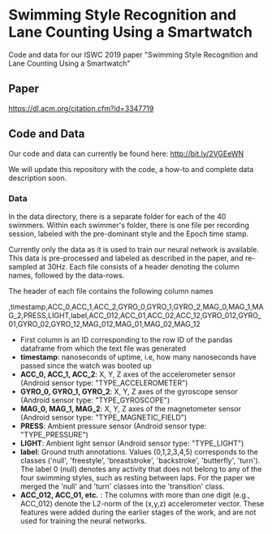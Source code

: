 # Swimming Style Recognition and Lane Counting Using a Smartwatch

Code and data for our ISWC 2019 paper "Swimming Style Recognition and Lane Counting Using a Smartwatch"

## Paper

https://dl.acm.org/citation.cfm?id=3347719

## Code and Data

Our code and data can currently be found here: http://bit.ly/2VGEeWN 

We will update this repository with the code, a how-to and complete data description soon. 


### Data
In the data directory, there is a separate folder for each of the 40 swimmers. Within each swimmer's folder, there is one file per recording session, labeled with the pre-dominant style and the Epoch time stamp. 

Currently only the data as it is used to train our neural network is available. This data is pre-processed and labeled as described in the paper, and re-sampled at 30Hz. Each file consists of a header denoting the column names, followed by the data-rows. 

The header of each file contains the following column names

,timestamp,ACC_0,ACC_1,ACC_2,GYRO_0,GYRO_1,GYRO_2,MAG_0,MAG_1,MAG_2,PRESS,LIGHT,label,ACC_012,ACC_01,ACC_02,ACC_12,GYRO_012,GYRO_01,GYRO_02,GYRO_12,MAG_012,MAG_01,MAG_02,MAG_12

- First column is an ID corresponding to the row ID of the pandas dataframe from which the text file was generated
- **timestamp**: nanoseconds of uptime, i.e, how many nanoseconds have passed since the watch was booted up
- **ACC_0, ACC_1, ACC_2**: X, Y, Z axes of the accelerometer sensor (Android sensor type: "TYPE_ACCELEROMETER")
- **GYRO_0, GYRO_1, GYRO_2**: X, Y, Z axes of the gyroscope sensor (Android sensor type: "TYPE_GYROSCOPE")
- **MAG_0, MAG_1, MAG_2**: X, Y, Z axes of the magnetometer sensor (Android sensor type: "TYPE_MAGNETIC_FIELD")
- **PRESS**: Ambient pressure sensor (Android sensor type: "TYPE_PRESSURE")
- **LIGHT**: Ambient light sensor (Android sensor type: "TYPE_LIGHT")
- **label**: Ground truth annotations. Values (0,1,2,3,4,5) corresponds to the classes ('null', 'freestyle', 'breaststroke', 'backstroke', 'butterfly', 'turn'). The label 0 (null) denotes any activity that does not belong to any of the four swimming styles, such as resting between laps. For the paper we merged the 'null' and 'turn' classes into the 'transition' class.
- **ACC_012, ACC_01, etc.** : The columns with more than one digit (e.g., ACC_012) denote the L2-norm of the (x,y,z) accelerometer vector. These features were added during the earlier stages of the work, and are not used for training the neural networks. 


